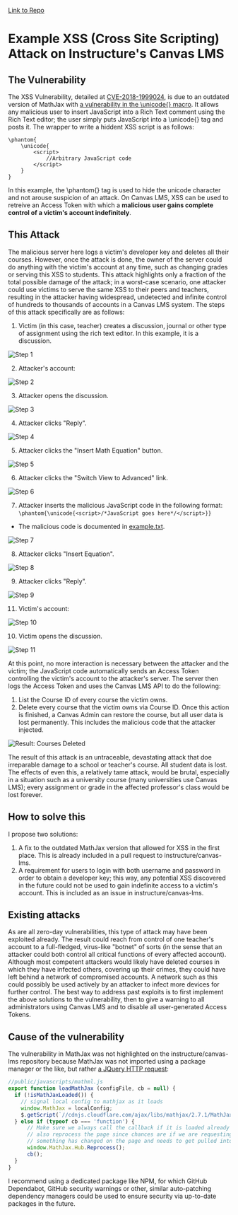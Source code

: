 [Link to Repo](https://github.com/Sesamestrong/example-canvas-xss-attack)
# Example XSS (Cross Site Scripting) Attack on Instructure's Canvas LMS
## The Vulnerability
The XSS Vulnerability, detailed at [CVE-2018-1999024](https://www.cvedetails.com/cve/CVE-2018-1999024/), is due to an outdated version of MathJax with [a vulnerability in the \unicode{} macro](https://blog.bentkowski.info/2018/06/xss-in-google-colaboratory-csp-bypass.html). It allows any malicious user to insert JavaScript into a Rich Text comment using the Rich Text editor; the user simply puts JavaScript into a \unicode{} tag and posts it. The wrapper to write a hiddent XSS script is as follows:
```
\phantom{
    \unicode{
        <script>
            //Arbitrary JavaScript code
        </script>
    }
}
```
In this example, the \phantom{} tag is used to hide the unicode character and not arouse suspicion of an attack.
On Canvas LMS, XSS can be used to retreive an Access Token with which a **malicious user gains complete control of a victim's account indefinitely**.
## This Attack
The malicious server here logs a victim's developer key and deletes all their courses. However, once the attack is done, the owner of the server could do anything with the victim's account at any time, such as changing grades or serving this XSS to students. This attack highlights only a fraction of the total possible damage of the attack; in a worst-case scenario, one attacker could use victims to serve the same XSS to their peers and teachers, resulting in the attacker having widespread, undetected and infinite control of hundreds to thousands of accounts in a Canvas LMS system.
The steps of this attack specifically are as follows:
1. Victim (in this case, teacher) creates a discussion, journal or other type of assignment using the rich text editor. In this example, it is a discussion.

  ![Step 1](photos/0.jpg)

2. Attacker's account:

  ![Step 2](photos/1.jpg)

3. Attacker opens the discussion.

  ![Step 3](photos/2.jpg)

4. Attacker clicks "Reply".

  ![Step 4](photos/3.jpg)

5. Attacker clicks the "Insert Math Equation" button.

  ![Step 5](photos/4.jpg)

6. Attacker clicks the "Switch View to Advanced" link.

  ![Step 6](photos/5.jpg)

7. Attacker inserts the malicious JavaScript code in the following format: `\phantom{\unicode{<script>/*JavaScript goes here*/</script>}}`
  * The malicious code is documented in [example.txt](example.txt).

  ![Step 7](photos/6.jpg)
  
8. Attacker clicks "Insert Equation".

  ![Step 8](photos/7.jpg)

9. Attacker clicks "Reply".

  ![Step 9](photos/8.jpg)

11. Victim's account:

  ![Step 10](photos/9.jpg)

10. Victim opens the discussion.

  ![Step 11](photos/10.jpg)

At this point, no more interaction is necessary between the attacker and the victim; the JavaScript code automatically sends an Access Token controlling the victim's account to the attacker's server.
The server then logs the Access Token and uses the Canvas LMS API to do the following:
1. List the Course ID of every course the victim owns.
2. Delete every course that the victim owns via Course ID.
Once this action is finished, a Canvas Admin can restore the course, but all user data is lost permanently. This includes the malicious code that the attacker injected.

![Result: Courses Deleted](photos/11.jpg)

The result of this attack is an untraceable, devastating attack that doe irreparable damage to a school or teacher's course. All student data is lost. The effects of even this, a relatively tame attack, would be brutal, especially in a situation such as a university course (many universities use Canvas LMS); every assignment or grade in the affected professor's class would be lost forever.
## How to solve this
I propose two solutions:
1. A fix to the outdated MathJax version that allowed for XSS in the first place. This is already included in a pull request to instructure/canvas-lms.
2. A requirement for users to login with both username and password in order to obtain a developer key; this way, any potential XSS discovered in the future could not be used to gain indefinite access to a victim's account. This is included as an issue in instructure/canvas-lms.
## Existing attacks
As are all zero-day vulnerabilities, this type of attack may have been exploited already. The result could reach from control of one teacher's account to a full-fledged, virus-like "botnet" of sorts (in the sense that an attacker could both control all critical functions of every affected account). Although most competent attackers would likely have deleted courses in which they have infected others, covering up their crimes, they could have left behind a network of compromised accounts. A network such as this could possibly be used actively by an attacker to infect more devices for further control.
The best way to address past exploits is to first implement the above solutions to the vulnerability, then to give a warning to all administrators using Canvas LMS and to disable all user-generated Access Tokens.
## Cause of the vulnerability
The vulnerability in MathJax was not highlighted on the instructure/canvas-lms repository because MathJax was not imported using a package manager or the like, but rather [a JQuery HTTP request](https://github.com/instructure/canvas-lms/blob/master/public/javascripts/mathml.js#L28):
```javascript
//public/javascripts/mathml.js
export function loadMathJax (configFile, cb = null) {
  if (!isMathJaxLoaded()) {
    // signal local config to mathjax as it loads
    window.MathJax = localConfig;
    $.getScript(`//cdnjs.cloudflare.com/ajax/libs/mathjax/2.7.1/MathJax.js?config=${configFile}`, cb);
  } else if (typeof cb === 'function') {
      // Make sure we always call the callback if it is loaded already and make sure we
      // also reprocess the page since chances are if we are requesting MathJax again,
      // something has changed on the page and needs to get pulled into the MathJax ecosystem
      window.MathJax.Hub.Reprocess();
      cb();
  }
}
```
I recommend using a dedicated package like NPM, for which GitHub Dependabot, GitHub security warnings or other, similar auto-patching dependency managers could be used to ensure security via up-to-date packages in the future.